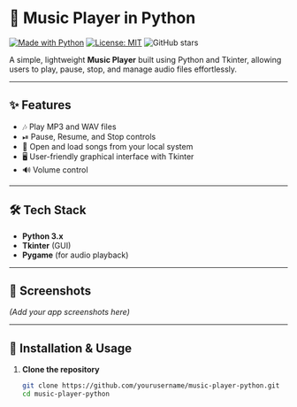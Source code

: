 # 🎵 Music Player in Python

[![Made with Python](https://img.shields.io/badge/Made%20with-Python-blue.svg)](https://www.python.org/)
[![License: MIT](https://img.shields.io/badge/License-MIT-green.svg)](LICENSE)
![GitHub stars](https://img.shields.io/github/stars/yourusername/music-player-python?style=social)

A simple, lightweight **Music Player** built using Python and Tkinter, allowing users to play, pause, stop, and manage audio files effortlessly.

---

## ✨ Features
- 🎶 Play MP3 and WAV files
- ⏯ Pause, Resume, and Stop controls
- 📂 Open and load songs from your local system
- 🖥 User-friendly graphical interface with Tkinter
- 🔊 Volume control

---

## 🛠 Tech Stack
- **Python 3.x**
- **Tkinter** (GUI)
- **Pygame** (for audio playback)

---

## 📸 Screenshots
*(Add your app screenshots here)*

---

## 🚀 Installation & Usage

1. **Clone the repository**
   ```bash
   git clone https://github.com/yourusername/music-player-python.git
   cd music-player-python
